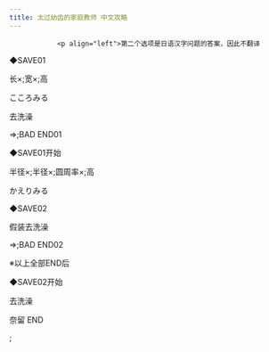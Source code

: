 ```yaml
---
title: 太过幼齿的家庭教师 中文攻略
---
```


                <p align="left">第二个选项是日语汉字问题的答案，因此不翻译



<p align="left">◆SAVE01

长×;宽×;高

こころみる

去洗澡



<p align="left">⇒;BAD END01



<p align="left">◆SAVE01开始

半径×;半径×;圆周率×;高

かえりみる

◆SAVE02

假装去洗澡



<p align="left">⇒;BAD END02



<p align="left">※以上全部END后

◆SAVE02开始

去洗澡



<p align="left">奈留 END



 ;


              
